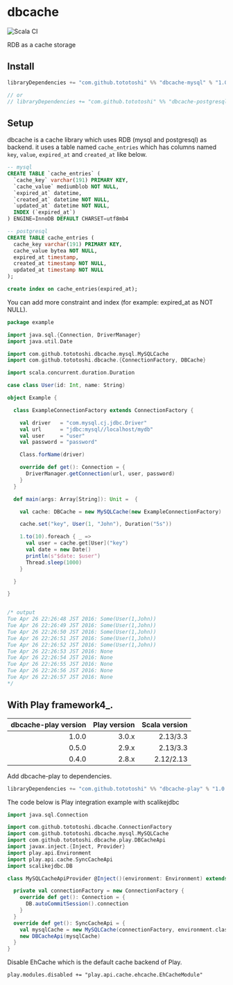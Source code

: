 # dbcache

![Scala CI](https://github.com/tototoshi/dbcache/workflows/Scala%20CI/badge.svg)

RDB as a cache storage

## Install

```scala
libraryDependencies += "com.github.tototoshi" %% "dbcache-mysql" % "1.0.0"

// or
// libraryDependencies += "com.github.tototoshi" %% "dbcache-postgresql" % "1.0.0"
```

## Setup

dbcache is a cache library which uses RDB (mysql and postgresql) as backend. it uses a table named `cache_entries` which has columns named `key`, `value`, `expired_at` and `created_at` like below.


```sql
-- mysql
CREATE TABLE `cache_entries` (
  `cache_key` varchar(191) PRIMARY KEY,
  `cache_value` mediumblob NOT NULL,
  `expired_at` datetime,
  `created_at` datetime NOT NULL,
  `updated_at` datetime NOT NULL,
  INDEX (`expired_at`)
) ENGINE=InnoDB DEFAULT CHARSET=utf8mb4

-- postgresql
CREATE TABLE cache_entries (
  cache_key varchar(191) PRIMARY KEY,
  cache_value bytea NOT NULL,
  expired_at timestamp,
  created_at timestamp NOT NULL,
  updated_at timestamp NOT NULL
);

create index on cache_entries(expired_at);
```

You can add more constraint and index (for example: expired_at as NOT NULL).


```scala
package example

import java.sql.{Connection, DriverManager}
import java.util.Date

import com.github.tototoshi.dbcache.mysql.MySQLCache
import com.github.tototoshi.dbcache.{ConnectionFactory, DBCache}

import scala.concurrent.duration.Duration

case class User(id: Int, name: String)

object Example {

  class ExampleConnectionFactory extends ConnectionFactory {

    val driver   = "com.mysql.cj.jdbc.Driver"
    val url      = "jdbc:mysql//localhost/mydb"
    val user     = "user"
    val password = "password"

    Class.forName(driver)

    override def get(): Connection = {
      DriverManager.getConnection(url, user, password)
    }
  }

  def main(args: Array[String]): Unit =  {

    val cache: DBCache = new MySQLCache(new ExampleConnectionFactory)

    cache.set("key", User(1, "John"), Duration("5s"))

    1.to(10).foreach { _ =>
      val user = cache.get[User]("key")
      val date = new Date()
      println(s"$date: $user")
      Thread.sleep(1000)
    }

  }

}


/* output
Tue Apr 26 22:26:48 JST 2016: Some(User(1,John))
Tue Apr 26 22:26:49 JST 2016: Some(User(1,John))
Tue Apr 26 22:26:50 JST 2016: Some(User(1,John))
Tue Apr 26 22:26:51 JST 2016: Some(User(1,John))
Tue Apr 26 22:26:52 JST 2016: Some(User(1,John))
Tue Apr 26 22:26:53 JST 2016: None
Tue Apr 26 22:26:54 JST 2016: None
Tue Apr 26 22:26:55 JST 2016: None
Tue Apr 26 22:26:56 JST 2016: None
Tue Apr 26 22:26:57 JST 2016: None
*/
```


## With Play framework4_.

|dbcache-play version|Play version|Scala version|
|-------------------:|-----------:|------------:|
|1.0.0               |3.0.x       |2.13/3.3     |
|0.5.0               |2.9.x       |2.13/3.3     |
|0.4.0               |2.8.x       |2.12/2.13    |


Add dbcache-play to dependencies.

```scala
libraryDependencies += "com.github.tototoshi" %% "dbcache-play" % "1.0.0"
```

The code below is Play integration example with scalikejdbc

```scala
import java.sql.Connection

import com.github.tototoshi.dbcache.ConnectionFactory
import com.github.tototoshi.dbcache.mysql.MySQLCache
import com.github.tototoshi.dbcache.play.DBCacheApi
import javax.inject.{Inject, Provider}
import play.api.Environment
import play.api.cache.SyncCacheApi
import scalikejdbc.DB

class MySQLCacheApiProvider @Inject()(environment: Environment) extends Provider[SyncCacheApi] {

  private val connectionFactory = new ConnectionFactory {
    override def get(): Connection = {
      DB.autoCommitSession().connection
    }
  }
  override def get(): SyncCacheApi = {
    val mysqlCache = new MySQLCache(connectionFactory, environment.classLoader)
    new DBCacheApi(mysqlCache)
  }
}
```

Disable EhCache which is the default cache backend of Play.

```
play.modules.disabled += "play.api.cache.ehcache.EhCacheModule"
```

